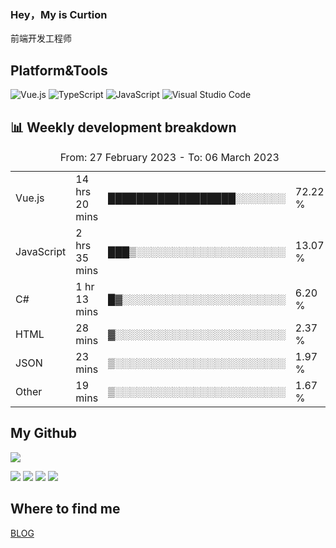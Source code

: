 ### Hey，My is Curtion
前端开发工程师
## Platform&Tools

![Vue.js](https://img.shields.io/badge/-Vue.js-4FC08D?style=flat-square&logo=Vue.js&logoColor=white)
![TypeScript](https://img.shields.io/badge/-TypeScript-007ACC?style=flat-square&logo=typescript&logoColor=white)
![JavaScript](https://img.shields.io/badge/-JavaScript-F7DF1E?style=flat-square&logo=javascript&logoColor=black)
![Visual Studio Code](https://img.shields.io/badge/-VSCode-007ACC?style=flat-square&logo=Visual-Studio-Code&logoColor=white)

## 📊 Weekly development breakdown

<!--START_SECTION:waka-->

<table><caption>From: 27 February 2023 - To: 06 March 2023</caption><tr><td>Vue.js</td><td>14 hrs 20 mins</td><td>██████████████████░░░░░░░</td><td>72.22 %</td></tr><tr><td>JavaScript</td><td>2 hrs 35 mins</td><td>███▒░░░░░░░░░░░░░░░░░░░░░</td><td>13.07 %</td></tr><tr><td>C#</td><td>1 hr 13 mins</td><td>█▓░░░░░░░░░░░░░░░░░░░░░░░</td><td>6.20 %</td></tr><tr><td>HTML</td><td>28 mins</td><td>▓░░░░░░░░░░░░░░░░░░░░░░░░</td><td>2.37 %</td></tr><tr><td>JSON</td><td>23 mins</td><td>▒░░░░░░░░░░░░░░░░░░░░░░░░</td><td>1.97 %</td></tr><tr><td>Other</td><td>19 mins</td><td>▒░░░░░░░░░░░░░░░░░░░░░░░░</td><td>1.67 %</td></tr></table>

<!--END_SECTION:waka-->

## My Github

![](http://github-profile-summary-cards.vercel.app/api/cards/profile-details?username=curtion&theme=nord_bright)

![](http://github-profile-summary-cards.vercel.app/api/cards/stats?username=curtion&theme=nord_bright)
![](http://github-profile-summary-cards.vercel.app/api/cards/productive-time?username=curtion&theme=nord_bright&utcOffset=8)
![](http://github-profile-summary-cards.vercel.app/api/cards/repos-per-language?username=curtion&theme=nord_bright)
![](http://github-profile-summary-cards.vercel.app/api/cards/most-commit-language?username=curtion&theme=nord_bright)

## Where to find me

[BLOG](https://blog.3gxk.net)
